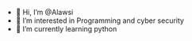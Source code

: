 - 👋 Hi, I’m @Alawsi
- 👀 I’m interested in Programming and cyber security
- 🌱 I’m currently learning python

<!---
Alawsi/Alawsi is a ✨ special ✨ repository because its `README.md` (this file) appears on your GitHub profile.
You can click the Preview link to take a look at your changes.
--->
